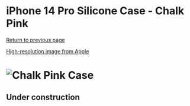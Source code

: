 # iPhone 14 Pro Silicone Case - Chalk Pink

[Return to previous page](/iphone_14)

[High-resolution image from Apple](https://store.storeimages.cdn-apple.com/8756/as-images.apple.com/is//MPTH3?wid=4500&hei=4500&fmt=png)

# ![Chalk Pink Case](/everyphone/MPTH3.png)

## Under construction
